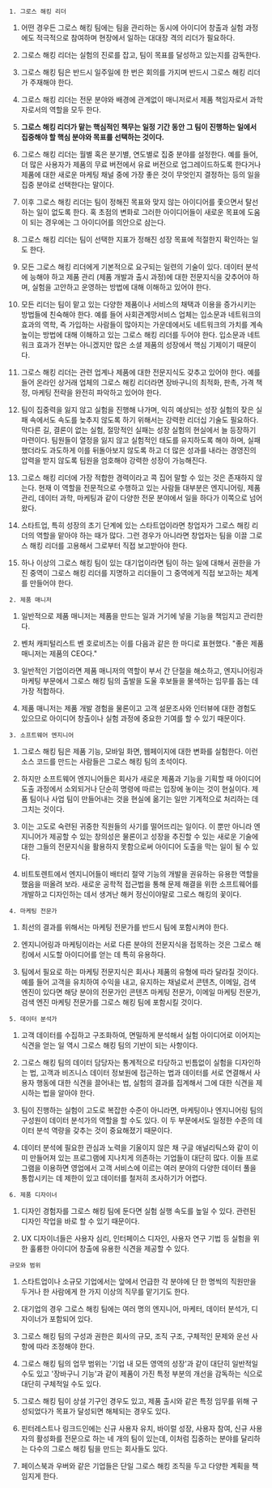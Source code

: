 `1. 그로스 해킹 리더`

1. 어떤 경우든 그로스 해킹 팀에는 팀을 관리하는 동시에 아이디어 창출과 실험 과정에도 적극적으로 참여하며 현장에서 일하는 대대장 격의 리더가 필요하다.

2. 그로스 해킹 리더는 실험의 진로를 잡고, 팀이 목표를 달성하고 있는지를 감독한다.

3. 그로스 해킹 팀은 반드시 일주일에 한 번은 회의를 가지며 반드시 그로스 해킹 리더가 주재해야 한다.

4. 그로스 해킹 리더는 전문 분야와 배경에 관계없이 매니저로서 제품 책임자로서 과학자로서의 역할을 모두 한다.

5. **그로스 해킹 리더가 맡는 핵심적인 책무는 일정 기간 동안 그 팀이 진행하는 일에서 집중해야 할 핵심 분야와 목표를 선택하는 것이다.**

6. 그로스 해킹 리더는 월별 혹은 분기별, 연도별로 집중 분야를 설정한다. 예를 들어, 더 많은 사용자가 제품의 무료 버전에서 유료 버전으로 업그레이드하도록 한다거나 제품에 대한 새로운 마케팅 채널 중에 가장 좋은 것이 무엇인지 결정하는 등의 일을 집중 분야로 선택한다는 말이다.

7. 이후 그로스 해킹 리더는 팀이 정해진 목표와 맞지 않는 아이디어를 좇으면서 탈선하는 일이 없도록 한다. 혹 초점의 변화로 그러한 아이디어들이 새로운 목표에 도움이 되는 경우에는 그 아이디어를 의안으로 삼는다.

8. 그로스 해킹 리더는 팀이 선택한 지표가 정해진 성장 목표에 적절한지 확인하는 일도 한다.

9. 모든 그로스 해킹 리더에게 기본적으로 요구되는 일련의 기술이 있다. 데이터 분석에 능해야 하고 제품 관리 (제품 개발과 출시 과정)에 대한 전문지식을 갖추어야 하며, 실험을 고안하고 운영하는 방법에 대해 이해하고 있어야 한다.

10. 모든 리더는 팀이 맡고 있는 다양한 제품이나 서비스의 채택과 이용을 증가시키는 방법들에 친숙해야 한다. 예를 들어 사회관계망서비스 업체는 입소문과 네트워크의 효과의 역학, 즉 가입하는 사람들이 많아지는 가운데에서도 네트워크의 가치를 계속 높이는 방법에 대해 이해하고 있는 그로스 해킹 리더를 두어야 한다. 입소문과 네트워크 효과가 전부는 아니겠지만 많은 소셜 제품의 성장에서 핵심 기제이기 때문이다.

11. 그로스 해킹 리더는 관련 업계나 제품에 대한 전문지식도 갖추고 있어야 한다. 예를 들어 온라인 상거래 업체의 그로스 해킹 리더라면 장바구니의 최적화, 판촉, 가격 책정, 마케팅 전략을 완전히 파악하고 있어야 한다.

12. 팀이 집중력을 잃지 않고 실험을 진행해 나가며, 익히 예상되는 성장 실험의 잦은 실패 속에서도 속도를 늦추지 않도록 하기 위해서는 강력한 리더십 기술도 필요하다. 막다른 길, 결론이 없는 실험, 절망적인 실패는 성장 실험의 현실에서 늘 등장하기 마련이다. 팀원들이 열정을 잃지 않고 실험적인 태도를 유지하도록 해야 하며, 실패했더라도 과도하게 이를 뒤돌아보지 않도록 하고 더 많은 성과를 내라는 경영진의 압력을 받지 않도록 팀원을 엄호해야 강력한 성장이 가능해진다.

13. 그로스 해킹 리더에 가장 적합한 경력이라고 콕 집어 말할 수 있는 것은 존재하지 않는다. 현재 이 역할을 전문적으로 수행하고 있는 사람들 대부분은 엔지니어링, 제품 관리, 데이터 과학, 마케팅과 같이 다양한 전문 분야에서 일을 하다가 이쪽으로 넘어왔다.

14. 스타트업, 특히 성장의 초기 단계에 있는 스타트업이라면 창업자가 그로스 해킹 리더의 역할을 맡아야 하는 때가 많다. 그런 경우가 아니라면 창업자는 팀을 이끌 그로스 해킹 리더를 고용해서 그로부터 직접 보고받아야 한다.

15. 하나 이상의 그로스 해킹 팀이 있는 대기업이라면 팀이 하는 일에 대해서 권한을 가진 중역이 그로스 해킹 리더를 지명하고 리더들이 그 중역에게 직접 보고하는 체계를 만들어야 한다.

`2. 제품 매니저`

1. 일반적으로 제품 매니저는 제품을 만드는 일과 거기에 넣을 기능을 책임지고 관리한다.

2. 벤처 캐피털리스트 벤 호로비츠는 이를 다음과 같은 한 마디로 표현했다. "좋은 제품 매니저는 제품의 CEO다."

3. 일반적인 기업이라면 제품 매니저의 역할이 부서 간 단절을 해소하고, 엔지니어링과 마케팅 부문에서 그로스 해킹 팀의 출발을 도울 후보들을 물색하는 임무를 돕는 데 가장 적합하다.

4. 제품 매니저는 제품 개발 경험을 물론이고 고객 설문조사와 인터뷰에 대한 경험도 있으므로 아이디어 창출이나 실험 과정에 중요한 기여를 할 수 있기 때문이다.

`3. 소프트웨어 엔지니어`

1. 그로스 해킹 팀은 제품 기능, 모바일 화면, 웹페이지에 대한 변화를 실험한다. 이런 소스 코드를 만드는 사람들은 그로스 해킹 팀의 초석이다.

2. 하지만 소프트웨어 엔지니어들은 회사가 새로운 제품과 기능을 기획할 때 아이디어 도출 과정에서 소외되거나 단순히 명령에 따르는 입장에 놓이는 것이 현실이다. 제품 팀이나 사업 팀이 만들어내는 것을 현실에 옮기는 일만 기계적으로 처리하는 데 그치는 것이다.

3. 이는 고도로 숙련된 귀중한 직원들의 사기를 떨어뜨리는 일이다. 이 뿐만 아니라 엔지니어가 제공할 수 있는 창의성은 물론이고 성장을 추진할 수 있는 새로운 기술에 대한 그들의 전문지식을 활용하지 못함으로써 아이디어 도출을 막는 일이 될 수 있다.

4. 비트토렌트에서 엔지니어들이 배터리 절약 기능의 개발을 권유하는 유용한 역할을 했음을 떠올려 보라. 새로운 공학적 접근법을 통해 문제 해결을 위한 소프트웨어를 개발하고 디자인하는 데서 생겨난 해커 정신이야말로 그로스 해킹의 꽃이다.

`4. 마케팅 전문가`

1. 최선의 결과를 위해서는 마케팅 전문가를 반드시 팀에 포함시켜야 한다.

2. 엔지니어링과 마케팅이라는 서로 다른 분야의 전문지식을 접목하는 것은 그로스 해킹에서 시도할 아이디어를 얻는 데 특히 유용하다.

3. 팀에서 필요로 하는 마케팅 전문지식은 회사나 제품의 유형에 따라 달라질 것이다. 예를 들어 고객을 유치하여 수익을 내고, 유지하는 채널로서 콘텐츠, 이메일, 검색 엔진이 있다면 해당 분야의 전문가인 콘텐츠 마케팅 전문가, 이메일 마케팅 전문가, 검색 엔진 마케팅 전문가를 그로스 해킹 팀에 포함시킬 것이다.

`5. 데이터 분석가`

1. 고객 데이터를 수집하고 구조화하여, 면밀하게 분석해서 실험 아이디어로 이어지는 식견을 얻는 일 역시 그로스 해킹 팀의 기반이 되는 사항이다.

2. 그로스 해킹 팀의 데이터 담당자는 통계적으로 타당하고 빈틈없이 실험을 디자인하는 법, 고객과 비즈니스 데이터 정보원에 접근하는 법과 데이터를 서로 연결해서 사용자 행동에 대한 식견을 끌어내는 법, 실험의 결과를 집계해서 그에 대한 식견을 제시하는 법을 알아야 한다.

3. 팀이 진행하는 실험이 고도로 복잡한 수준이 아니라면, 마케팅이나 엔지니어링 팀의 구성원이 데이터 분석가의 역할을 할 수도 있다. 이 두 부문에서도 일정한 수준의 데이터 분석 역량을 갖추는 것이 중요해졌기 때문이다.

4. 데이터 분석에 필요한 관심과 노력을 기울이지 않은 채 구글 애널리틱스와 같이 이미 만들어져 있는 프로그램에 지나치게 의존하는 기업들이 대단히 많다. 이들 프로그램을 이용하면 영업에서 고객 서비스에 이르는 여러 분야의 다양한 데이터 풀을 통합시키는 데 제한이 있고 데이터를 철저히 조사하기가 어렵다.

`6. 제품 디자이너`

1. 디자인 경험자를 그로스 해킹 팀에 둔다면 실험 실행 속도를 높일 수 있다. 관련된 디자인 작업을 바로 할 수 있기 때문이다.

2. UX 디자이너들은 사용자 심리, 인터페이스 디자인, 사용자 연구 기법 등 실험을 위한 훌륭한 아이디어 창출에 유용한 식견을 제공할 수 있다.

`규모와 범위`

1. 스타트업이나 소규모 기업에서는 앞에서 언급한 각 분야에 단 한 명씩의 직원만을 두거나 한 사람에게 한 가지 이상의 직무를 맡기기도 한다.

2. 대기업의 경우 그로스 해킹 팀에는 여러 명의 엔지니어, 마케터, 데이터 분석가, 디자이너가 포함되어 있다.

3. 그로스 해킹 팀의 구성과 권한은 회사의 규모, 조직 구조, 구체적인 문제와 운선 사항에 따라 조정해야 한다.

4. 그로스 해킹 팀의 업무 범위는 '기업 내 모든 영역의 성장'과 같이 대단히 일반적일 수도 있고 '장바구니 기능'과 같이 제품이 가진 특정 부분의 개선을 감독하는 식으로 대단히 구체적일 수도 있다.

5. 그로스 해킹 팀이 상설 기구인 경우도 있고, 제품 출시와 같은 특정 임무를 위해 구성되었다가 목표가 달성되면 해체되는 경우도 있다.

6. 핀터레스트나 링크드인에는 신규 사용자 유치, 바이럴 성장, 사용자 참여, 신규 사용자의 활성화를 전문으로 하는 네 개의 팀이 있는데, 이처럼 집중하는 분야를 달리하는 다수의 그로스 해킹 팀을 만드는 회사들도 있다.

7. 페이스북과 우버와 같은 기업들은 단일 그로스 해킹 조직을 두고 다양한 계획을 책임지게 한다.
